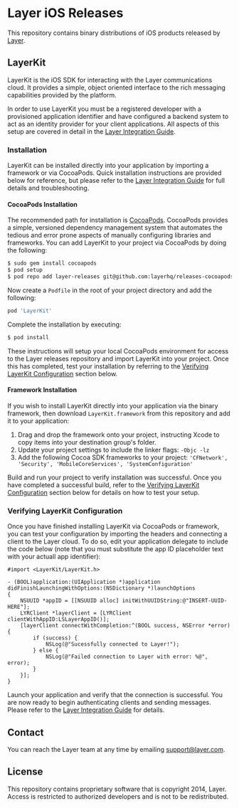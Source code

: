 # Layer iOS Releases

This repository contains binary distributions of iOS products released by [Layer](http://layer.com).

## LayerKit

LayerKit is the iOS SDK for interacting with the Layer communications cloud. It provides a simple, object oriented interface to the rich messaging capabilities provided by the platform.

In order to use LayerKit you must be a registered developer with a provisioned application identifier and have configured a backend system to act as an identity provider for your client applications. All aspects of this setup are covered in detail in the [Layer Integration Guide](https://na-3.preview.layer.com/docs/integration).

### Installation

LayerKit can be installed directly into your application by importing a framework or via CocoaPods. Quick installation instructions are provided below for reference, but please refer to the [Layer Integration Guide](https://na-3.preview.layer.com/docs/integration) for full details and troubleshooting.

#### CocoaPods Installation

The recommended path for installation is [CocoaPods](http://cocoapods.org/). CocoaPods provides a simple, versioned dependency management system that automates the tedious and error prone aspects of manually configuring libraries and frameworks. You can add LayerKit to your project via CocoaPods by doing the following:

```sh
$ sudo gem install cocoapods
$ pod setup
$ pod repo add layer-releases git@github.com:layerhq/releases-cocoapods.git
```

Now create a `Podfile` in the root of your project directory and add the following:

```ruby
pod 'LayerKit'
```

Complete the installation by executing:

```sh
$ pod install
```

These instructions will setup your local CocoaPods environment for access to the Layer releases repository and import LayerKit into your project. Once this has completed, test your installation by referring to the [Verifying LayerKit Configuration]() section below.

#### Framework Installation

If you wish to install LayerKit directly into your application via the binary framework, then download `LayerKit.framework` from this repository and add it to your application:

1. Drag and drop the framework onto your project, instructing Xcode to copy items into your destination group's folder.
2. Update your project settings to include the linker flags: `-Objc -lz`
3. Add the following Cocoa SDK frameworks to your project: `'CFNetwork', 'Security', 'MobileCoreServices', 'SystemConfiguration'`

Build and run your project to verify installation was successful. Once you have completed a successful build, refer to the [Verifying LayerKit Configuration]() section below for details on how to test your setup.

### Verifying LayerKit Configuration

Once you have finished installing LayerKit via CocoaPods or framework, you can test your configuration by importing the headers and connecting a client to the Layer cloud. To do so, edit your application delegate to include the code below (note that you must substitute the app ID placeholder text with your actuall app identifier):

```objc
#import <LayerKit/LayerKit.h>

- (BOOL)application:(UIApplication *)application didFinishLaunchingWithOptions:(NSDictionary *)launchOptions
{
	NSUUID *appID = [[NSUUID alloc] initWithUUIDString:@"INSERT-UUID-HERE"];
	LYRClient *layerClient = [LYRClient clientWithAppID:LSLayerAppID()];
	[layerClient connectWithCompletion:^(BOOL success, NSError *error) {
		if (success) {
			NSLog(@"Sucessfully connected to Layer!");
		} else {
			NSLog(@"Failed connection to Layer with error: %@", error);
		}
	}];
}
```

Launch your application and verify that the connection is successful. You are now ready to begin authenticating clients and sending messages. Please refer to the [Layer Integration Guide](https://na-3.preview.layer.com/docs/integration) for details.

## Contact

You can reach the Layer team at any time by emailing [support@layer.com](mailto:support@layer.com).

## License

This repository contains proprietary software that is copyright 2014, Layer. Access is restricted to authorized developers and is not to be redistributed.
